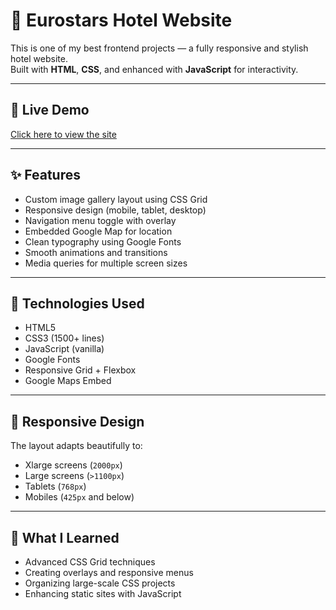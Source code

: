 # 🏨 Eurostars Hotel Website

This is one of my best frontend projects — a fully responsive and stylish hotel website.  
Built with **HTML**, **CSS**, and enhanced with **JavaScript** for interactivity.

---

## 📍 Live Demo

[Click here to view the site](https://eurostars-gran-hotel-santiago.vercel.app/)

---

## ✨ Features

- Custom image gallery layout using CSS Grid
- Responsive design (mobile, tablet, desktop)
- Navigation menu toggle with overlay
- Embedded Google Map for location
- Clean typography using Google Fonts
- Smooth animations and transitions
- Media queries for multiple screen sizes

---

## 📁 Technologies Used

- HTML5
- CSS3 (1500+ lines)
- JavaScript (vanilla)
- Google Fonts
- Responsive Grid + Flexbox
- Google Maps Embed

---

## 📱 Responsive Design

The layout adapts beautifully to:
- Xlarge screens (`2000px`)
- Large screens (`>1100px`)
- Tablets (`768px`)
- Mobiles (`425px` and below)

---

## 🧠 What I Learned

- Advanced CSS Grid techniques
- Creating overlays and responsive menus
- Organizing large-scale CSS projects
- Enhancing static sites with JavaScript
